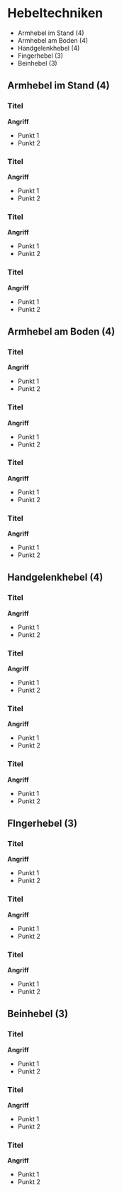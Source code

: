 # Hebeltechniken

* Armhebel im Stand (4)
* Armhebel am Boden (4)
* Handgelenkhebel (4)
* Fingerhebel (3)
* Beinhebel (3)

## Armhebel im Stand (4)

### Titel

**Angriff**

* Punkt 1
* Punkt 2

### Titel

**Angriff**

* Punkt 1
* Punkt 2

### Titel

**Angriff**

* Punkt 1
* Punkt 2

### Titel

**Angriff**

* Punkt 1
* Punkt 2

## Armhebel am Boden (4)

### Titel

**Angriff**

* Punkt 1
* Punkt 2

### Titel

**Angriff**

* Punkt 1
* Punkt 2

### Titel

**Angriff**

* Punkt 1
* Punkt 2

### Titel

**Angriff**

* Punkt 1
* Punkt 2

## Handgelenkhebel (4)

### Titel

**Angriff**

* Punkt 1
* Punkt 2

### Titel

**Angriff**

* Punkt 1
* Punkt 2

### Titel

**Angriff**

* Punkt 1
* Punkt 2

### Titel

**Angriff**

* Punkt 1
* Punkt 2

## FIngerhebel (3)

### Titel

**Angriff**

* Punkt 1
* Punkt 2

### Titel

**Angriff**

* Punkt 1
* Punkt 2

### Titel

**Angriff**

* Punkt 1
* Punkt 2

## Beinhebel (3)

### Titel

**Angriff**

* Punkt 1
* Punkt 2

### Titel

**Angriff**

* Punkt 1
* Punkt 2

### Titel

**Angriff**

* Punkt 1
* Punkt 2
